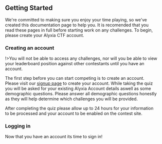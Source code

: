 ## Getting Started

We're committed to making sure you enjoy your time playing, so we've created this documentation page to help you. It is recomended that you read these pages in full before starting work on any challenges. To begin, please create your Alyxia CTF account.

### Creating an account

!>You will not be able to access any challenges, nor will you be able to view your leaderboard position against other contestants until you have an account.

The first step before you can start competing is to create an account. Please visit our [signup page](https://docs.google.com/forms/d/e/1FAIpQLSff79HnZlQgC8P3fXH9xhkOHQ_aBMQbMNDlQsgaQM5vzNBKtg/viewform) to create your account. While taking the quiz you will be asked for your existing Alyxia Account details aswell as some demographic questions. Please answer all demographic questions honestly as they will help determine which challenges you will be provided.

After completing the quiz please allow up to 24 hours for your information to be processed and your account to be enabled on the contest site.

### Logging in

Now that you have an account its time to sign in! 
